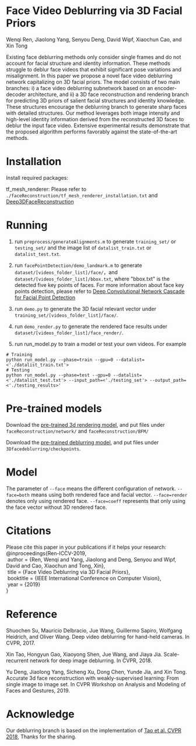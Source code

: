 # Face Video Deblurring via 3D Facial Priors

Wenqi Ren, Jiaolong Yang, Senyou Deng, David Wipf, Xiaochun Cao, and Xin Tong

Existing face deblurring methods only consider single frames and do not account for facial structure and identity information. These methods struggle to deblur face videos that exhibit significant pose variations and misalignment. In this paper we propose a novel face video deblurring network capitalizing on 3D facial priors. The model consists of two main branches: i) a face video deblurring subnetwork based on an encoder-decoder architecture, and ii) a 3D face reconstruction and rendering branch for predicting 3D priors of salient facial structures and identity knowledge. These structures encourage the deblurring branch to generate sharp faces with detailed structures. Our method leverages both image intensity and high-level identity information derived from the reconstructed 3D faces to deblur the input face video. Extensive experimental results demonstrate that the proposed algorithm performs favorably against the state-of-the-art methods.

# Installation
Install required packages:

tf_mesh_renderer: Please refer to `./faceReconstruction/tf_mesh_renderer_installation.txt` and [Deep3DFaceReconstruction](https://github.com/microsoft/Deep3DFaceReconstruction)


# Running
1. run `preprocess/generateAlignments.m` to generate `training_set/` or `testing_set/` and the image list of `datalist_train.txt` or `datalist_test.txt`. 

2. run `facePointDetection/demo_landmark.m` to generate `dataset/[videos_folder_list]/face/`，and `dataset/[videos_folder_list]/bbox.txt`, where "bbox.txt" is the detected five key points of faces. For more information about face key points detection, please refer to [Deep Convolutional Network Cascade for Facial Point Detection](http://mmlab.ie.cuhk.edu.hk/archive/CNN_FacePoint.htm)

3. run `demo.py` to generate the 3D facial relevant vector under `training_set/[videos_folder_list]/face/`.

4. run `demo_render.py` to generate the rendered face results under `dataset/[videos_folder_list]/face_render/`.  

5. run run_model.py to train a model or test your own videos. For example 
```
# Training
python run_model.py --phase=train --gpu=0 --datalist=<'./datalist_train.txt'>
# Testing
python run_model.py --phase=test --gpu=0 --datalist=<'./datalist_test.txt'> --input_path=<'./testing_set'> --output_path=<'./testing_results>' 
```


# Pre-trained models
Download the [pre-trained 3d rendering model](https://drive.google.com/drive/folders/1Y4h37OigbHvZyNGd4NvbZXR1NUzI9qPS?usp=sharing), and put files under `faceReconstruction/network/` and `faceReconstruction/BFM/`

Download the [pre-trained deblurring model](https://drive.google.com/drive/folders/1xaPaLQnRFnHFVgOrhZ_8RSYymp-Q9FqJ?usp=sharing), and put files under `3Dfacedeblurring/checkpoints`.   
  
# Model
The parameter of `--face` means the different configuration of network. `--face=both` means using both rendered face and facial vector. `--face=render` denotes only using rendered face. `--face=coeff` represents that only using the face vector without 3D rendered face. 

# Citations
Please cite this paper in your publications if it helps your research:    
@inproceedings{Ren-ICCV-2019,    
&nbsp;author = {Ren, Wenqi and Yang, Jiaolong and Deng, Senyou and Wipf, David and Cao, Xiaochun and Tong, Xin},   
&nbsp;title = {Face Video Deblurring via 3D Facial Priors},    
&nbsp;booktitle = {IEEE International Conference on Computer Vision},   
&nbsp;year = {2019}   
}

# Reference
Shuochen Su, Mauricio Delbracio, Jue Wang, Guillermo
Sapiro, Wolfgang Heidrich, and Oliver Wang. Deep video
deblurring for hand-held cameras. In CVPR, 2017.

Xin Tao, Hongyun Gao, Xiaoyong Shen, Jue Wang, and Jiaya Jia. Scale-recurrent network for deep image deblurring.
In CVPR, 2018.

Yu Deng, Jiaolong Yang, Sicheng Xu, Dong Chen, Yunde
Jia, and Xin Tong. Accurate 3d face reconstruction with
weakly-supervised learning: From single image to image set.
In CVPR Workshop on Analysis and Modeling of Faces and
Gestures, 2019. 

# Acknowledge
Our deblurring branch is based on the implementation of [Tao et al. CVPR 2018](https://github.com/jiangsutx/SRN-Deblur), Thanks for the sharing.
